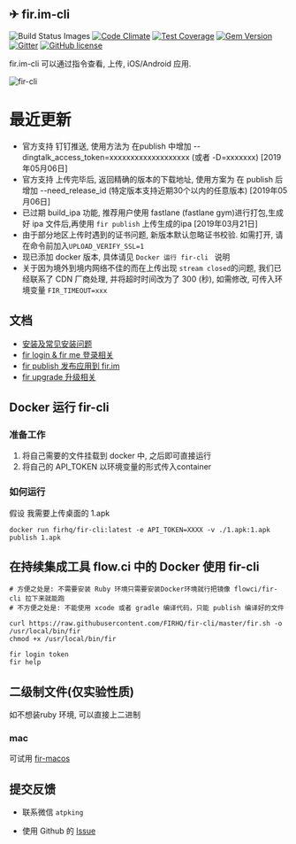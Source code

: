 ✈ fir.im-cli
----    

![Build Status Images](https://travis-ci.org/FIRHQ/fir-cli.svg)
[![Code Climate](https://codeclimate.com/github/FIRHQ/fir-cli/badges/gpa.svg)](https://codeclimate.com/github/FIRHQ/fir-cli)
[![Test Coverage](https://codeclimate.com/github/FIRHQ/fir-cli/badges/coverage.svg)](https://codeclimate.com/github/FIRHQ/fir-cli/coverage)
[![Gem Version](https://badge.fury.io/rb/fir-cli.svg)](http://badge.fury.io/rb/fir-cli)
[![Gitter](https://badges.gitter.im/Join%20Chat.svg)](https://gitter.im/FIRHQ/fir-cli?utm_source=badge&utm_medium=badge&utm_campaign=pr-badge)
[![GitHub license](https://img.shields.io/badge/license-MIT-blue.svg)](https://raw.githubusercontent.com/FIRHQ/fir-cli/master/LICENSE.txt)

fir.im-cli 可以通过指令查看, 上传, iOS/Android 应用.

![fir-cli](http://7rf35s.com1.z0.glb.clouddn.com/fir-cli-new.gif)


# 最近更新
- 官方支持 钉钉推送, 使用方法为 在publish 中增加 --dingtalk_access_token=xxxxxxxxxxxxxxxxxxx (或者 -D=xxxxxxx)  [2019年05月06日]
- 官方支持 上传完毕后, 返回精确的版本的下载地址, 使用方案为 在 publish 后增加 --need_release_id (特定版本支持近期30个以内的任意版本) [2019年05月06日]
- 已过期 build_ipa 功能, 推荐用户使用 fastlane (fastlane gym)进行打包,生成好 ipa 文件后,再使用 `fir publish` 上传生成的ipa [2019年03月21日]
- 由于部分地区上传时遇到的证书问题, 新版本默认忽略证书校验. 如需打开, 请在命令前加入`UPLOAD_VERIFY_SSL=1`
- 现已添加 docker 版本, 具体请见 `Docker 运行 fir-cli ` 说明
- 关于因为境外到境内网络不佳的而在上传出现 `stream closed`的问题, 我们已经联系了 CDN 厂商处理, 并将超时时间改为了 300 (秒), 如需修改, 可传入环境变量 `FIR_TIMEOUT=xxx` 

## 文档

- [安装及常见安装问题](https://github.com/FIRHQ/fir-cli/blob/master/doc/install.md)
- [fir login & fir me 登录相关](https://github.com/FIRHQ/fir-cli/blob/master/doc/login.md)
- [fir publish 发布应用到 fir.im](https://github.com/FIRHQ/fir-cli/blob/master/doc/publish.md)
- [fir upgrade 升级相关](https://github.com/FIRHQ/fir-cli/blob/master/doc/upgrade.md)

## Docker 运行 fir-cli 


### 准备工作
1. 将自己需要的文件挂载到 docker 中, 之后即可直接运行
2. 将自己的 API_TOKEN 以环境变量的形式传入container 

### 如何运行

假设 我需要上传桌面的  1.apk 

```
docker run firhq/fir-cli:latest -e API_TOKEN=XXXX -v ./1.apk:1.apk publish 1.apk
```

## 在持续集成工具 flow.ci 中的 Docker 使用 fir-cli
```
# 方便之处是: 不需要安装 Ruby 环境只需要安装Docker环境就行把镜像 flowci/fir-cli 拉下来就能跑
# 不方便之处是: 不能使用 xcode 或者 gradle 编译代码，只能 publish 编译好的文件

curl https://raw.githubusercontent.com/FIRHQ/fir-cli/master/fir.sh -o /usr/local/bin/fir
chmod +x /usr/local/bin/fir

fir login token
fir help
```

## 二级制文件(仅实验性质)

如不想装ruby 环境, 可以直接上二进制
### mac 
可试用 [fir-macos](https://ali-static.fir.im/fir-cli/fir-macos-1.7.1)

## 提交反馈

- 联系微信 `atpking` 

- 使用 Github 的 [Issue](https://github.com/FIRHQ/fir-cli/issues) 

